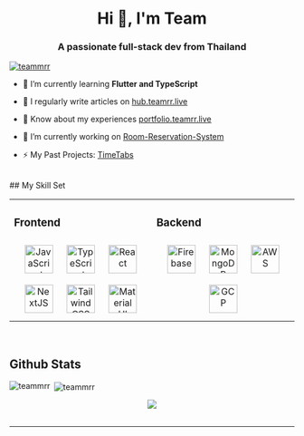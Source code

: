 <h1 align="center">Hi 👋, I'm Team</h1>
<h3 align="center">A passionate full-stack dev from Thailand</h3>

<p align="left"> <a href="https://github.com/ryo-ma/github-profile-trophy"><img src="https://github-profile-trophy.vercel.app/?username=teammrr" alt="teammrr" /></a> </p>

- 🌱 I’m currently learning **Flutter and TypeScript**

- 📝 I regularly write articles on [hub.teamrr.live](hub.teamrr.live)

- 📄 Know about my experiences [portfolio.teamrr.live](portfolio.teamrr.live)
  
- 🔭 I’m currently working on [Room-Reservation-System](https://github.com/teammrr/room-booking)  

- ⚡ My Past Projects: [TimeTabs](https://github.com/teammrr/timetabs-react)  
<br/>  
## My Skill Set  
<table><tr><td valign="top" width="50%">

### Frontend  
<div align="center">  
<a href="https://www.javascript.com/" target="_blank"><img style="margin: 10px" src="https://profilinator.rishav.dev/skills-assets/javascript-original.svg" alt="JavaScript" height="50" /></a>  
<a href="https://www.typescriptlang.org/" target="_blank"><img style="margin: 10px" src="https://profilinator.rishav.dev/skills-assets/typescript-original.svg" alt="TypeScript" height="50" /></a>  
<a href="https://reactjs.org/" target="_blank"><img style="margin: 10px" src="https://profilinator.rishav.dev/skills-assets/react-original-wordmark.svg" alt="React" height="50" /></a>  
<a href="https://nextjs.org/" target="_blank"><img style="margin: 10px" src="https://profilinator.rishav.dev/skills-assets/nextjs.png" alt="NextJS" height="50" /></a>  
<a href="https://www.tailwindcss.com/" target="_blank"><img style="margin: 10px" src="https://profilinator.rishav.dev/skills-assets/tailwindcss.svg" alt="Tailwind CSS" height="50" /></a>  
<a href="https://mui.com/" target="_blank"><img style="margin: 10px" src="https://profilinator.rishav.dev/skills-assets/mui.png" alt="Material UI" height="50" /></a>  
</div>

</td><td valign="top" width="50%">



### Backend  
<div align="center">  
<a href="https://firebase.google.com/" target="_blank"><img style="margin: 10px" src="https://profilinator.rishav.dev/skills-assets/firebase.png" alt="Firebase" height="50" /></a>  
<a href="https://www.mongodb.com/" target="_blank"><img style="margin: 10px" src="https://profilinator.rishav.dev/skills-assets/mongodb-original-wordmark.svg" alt="MongoDB" height="50" /></a>  
<a href="https://aws.amazon.com/" target="_blank"><img style="margin: 10px" src="https://profilinator.rishav.dev/skills-assets/amazonwebservices-original-wordmark.svg" alt="AWS" height="50" /></a>  
<a href="https://cloud.google.com/" target="_blank"><img style="margin: 10px" src="https://profilinator.rishav.dev/skills-assets/google_cloud-icon.svg" alt="GCP" height="50" /></a>  
</div>

</td></tr></table>  

<br/>  


## Github Stats  
<p><img align="left" src="https://github-readme-stats.vercel.app/api/top-langs?username=teammrr&show_icons=true&locale=en&layout=compact" alt="teammrr" /></p>

<p>&nbsp;<img align="center" src="https://github-readme-stats.vercel.app/api?username=teammrr&show_icons=true&locale=en" alt="teammrr" /></p
<br/>  

<div align="center">
            <a href="https://www.buymeacoffee.com/teammrr" target="_blank" style="display: inline-block;">
                <img
                    src="https://img.shields.io/badge/Donate-Buy%20Me%20A%20Coffee-orange.svg?style=flat-square&logo=buymeacoffee" 
                    align="center"
                />
            </a></div>
<br />

----

